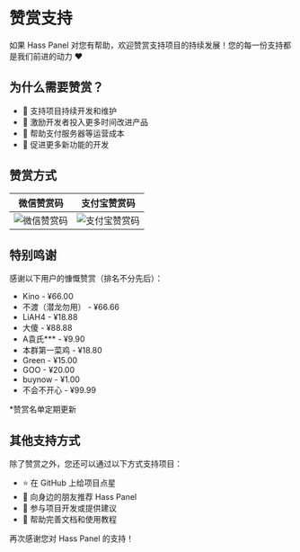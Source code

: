 # 赞赏支持

如果 Hass Panel 对您有帮助，欢迎赞赏支持项目的持续发展！您的每一份支持都是我们前进的动力 ❤️

## 为什么需要赞赏？

- 🚀 支持项目持续开发和维护
- 💪 激励开发者投入更多时间改进产品
- 🔧 帮助支付服务器等运营成本
- 📱 促进更多新功能的开发

## 赞赏方式

| 微信赞赏码 | 支付宝赞赏码 |
|--------|--------|
| ![微信赞赏码]( /wechat-pay.png) | ![支付宝赞赏码]( /ali-pay.png) |

## 特别鸣谢

感谢以下用户的慷慨赞赏（排名不分先后）：

- Kino - ¥66.00
- 不渡（潜龙勿用） - ¥66.66
- LiAH4 - ¥18.88
- 大傻 - ¥88.88
- A袁氏*** - ¥9.90
- 本群第一菜鸡 - ¥18.80
- Green - ¥15.00
- GOO - ¥20.00
- buynow - ¥1.00
- 不会不开心 - ¥99.99

*赞赏名单定期更新

## 其他支持方式

除了赞赏之外，您还可以通过以下方式支持项目：

- ⭐ 在 GitHub 上给项目点星
- 📢 向身边的朋友推荐 Hass Panel
- 🤝 参与项目开发或提供建议
- 📝 帮助完善文档和使用教程

再次感谢您对 Hass Panel 的支持！



